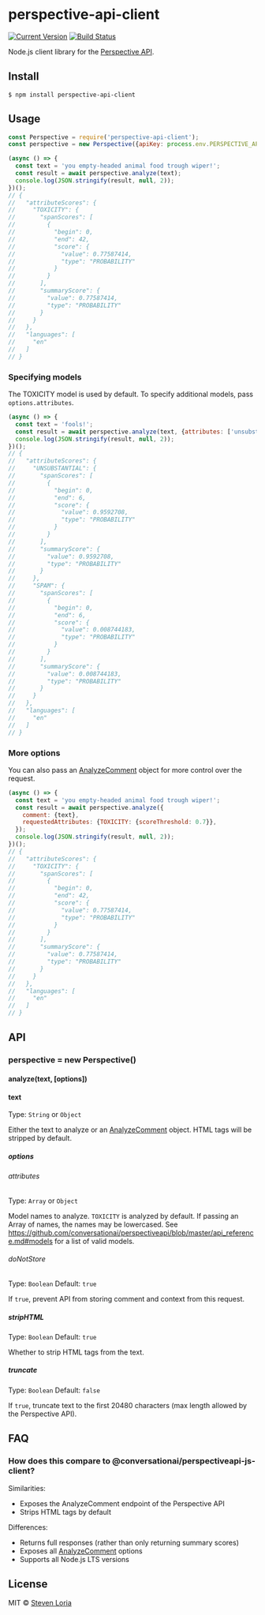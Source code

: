 # perspective-api-client

[![Current Version](https://img.shields.io/npm/v/perspective-api-client.svg)](https://www.npmjs.org/package/perspective-api-client)
[![Build Status](https://travis-ci.org/sloria/perspective-api-client.svg?branch=master)](https://travis-ci.org/sloria/perspective-api-client)

Node.js client library for the [Perspective API](https://www.perspectiveapi.com/).

## Install

```
$ npm install perspective-api-client
```

## Usage

```js
const Perspective = require('perspective-api-client');
const perspective = new Perspective({apiKey: process.env.PERSPECTIVE_API_KEY});

(async () => {
  const text = 'you empty-headed animal food trough wiper!';
  const result = await perspective.analyze(text);
  console.log(JSON.stringify(result, null, 2));
})();
// {
//   "attributeScores": {
//     "TOXICITY": {
//       "spanScores": [
//         {
//           "begin": 0,
//           "end": 42,
//           "score": {
//             "value": 0.77587414,
//             "type": "PROBABILITY"
//           }
//         }
//       ],
//       "summaryScore": {
//         "value": 0.77587414,
//         "type": "PROBABILITY"
//       }
//     }
//   },
//   "languages": [
//     "en"
//   ]
// }
```

### Specifying models

The TOXICITY model is used by default. To specify additional models,
    pass `options.attributes`.

```js
(async () => {
  const text = 'fools!';
  const result = await perspective.analyze(text, {attributes: ['unsubstantial', 'spam']});
  console.log(JSON.stringify(result, null, 2));
})();
// {
//   "attributeScores": {
//     "UNSUBSTANTIAL": {
//       "spanScores": [
//         {
//           "begin": 0,
//           "end": 6,
//           "score": {
//             "value": 0.9592708,
//             "type": "PROBABILITY"
//           }
//         }
//       ],
//       "summaryScore": {
//         "value": 0.9592708,
//         "type": "PROBABILITY"
//       }
//     },
//     "SPAM": {
//       "spanScores": [
//         {
//           "begin": 0,
//           "end": 6,
//           "score": {
//             "value": 0.008744183,
//             "type": "PROBABILITY"
//           }
//         }
//       ],
//       "summaryScore": {
//         "value": 0.008744183,
//         "type": "PROBABILITY"
//       }
//     }
//   },
//   "languages": [
//     "en"
//   ]
// }
```

### More options

You can also pass an [AnalyzeComment](https://github.com/conversationai/perspectiveapi/blob/master/api_reference.md#analyzecomment-request)
object for more control over the request.

```js
(async () => {
  const text = 'you empty-headed animal food trough wiper!';
  const result = await perspective.analyze({
    comment: {text},
    requestedAttributes: {TOXICITY: {scoreThreshold: 0.7}},
  });
  console.log(JSON.stringify(result, null, 2));
})();
// {
//   "attributeScores": {
//     "TOXICITY": {
//       "spanScores": [
//         {
//           "begin": 0,
//           "end": 42,
//           "score": {
//             "value": 0.77587414,
//             "type": "PROBABILITY"
//           }
//         }
//       ],
//       "summaryScore": {
//         "value": 0.77587414,
//         "type": "PROBABILITY"
//       }
//     }
//   },
//   "languages": [
//     "en"
//   ]
// }
```

## API

### perspective = new Perspective()

#### analyze(text, [options])

#### text

Type: `String` or `Object`

Either the text to analyze or an [AnalyzeComment](https://github.com/conversationai/perspectiveapi/blob/master/api_reference.md#analyzecomment-request) object.
HTML tags will be stripped by default.

##### options

###### attributes

Type: `Array` or `Object`

Model names to analyze. `TOXICITY` is analyzed by default. If passing an Array of names, the names may be lowercased.
See https://github.com/conversationai/perspectiveapi/blob/master/api_reference.md#models
for a list of valid models.

###### doNotStore

Type: `Boolean`
Default: `true`

If `true`, prevent API from storing comment and context from this request.

##### stripHTML

Type: `Boolean`
Default: `true`

Whether to strip HTML tags from the text.

##### truncate

Type: `Boolean`
Default: `false`

If `true`, truncate text to the first 20480 characters (max length
    allowed by the Perspective API).

## FAQ

### How does this compare to @conversationai/perspectiveapi-js-client?

Similarities:

- Exposes the AnalyzeComment endpoint of the Perspective API
- Strips HTML tags by default

Differences:


- Returns full responses (rather than only returning summary scores)
- Exposes all [AnalyzeComment](https://github.com/conversationai/perspectiveapi/blob/master/api_reference.md#analyzecomment-request) options
- Supports all Node.js LTS versions

## License

MIT © [Steven Loria](http://stevenloria.com)
